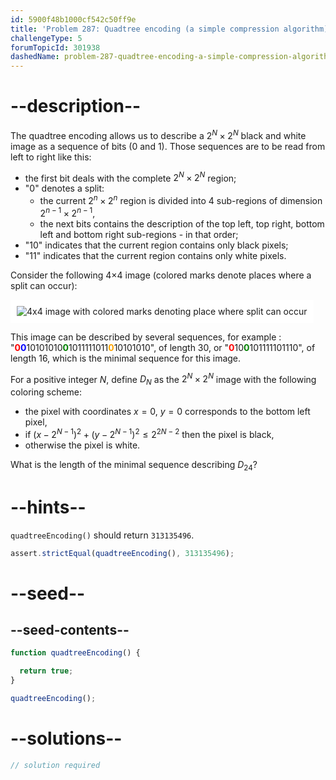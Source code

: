 ```yaml
---
id: 5900f48b1000cf542c50ff9e
title: 'Problem 287: Quadtree encoding (a simple compression algorithm)'
challengeType: 5
forumTopicId: 301938
dashedName: problem-287-quadtree-encoding-a-simple-compression-algorithm
---
```


# --description--

The quadtree encoding allows us to describe a $2^N×2^N$ black and white image as a sequence of bits (0 and 1). Those sequences are to be read from left to right like this:

- the first bit deals with the complete $2^N×2^N$ region;
- "0" denotes a split:
  - the current $2^n×2^n$ region is divided into 4 sub-regions of dimension $2^{n - 1}×2^{n - 1}$,
  - the next bits contains the description of the top left, top right, bottom left and bottom right sub-regions - in that order;
- "10" indicates that the current region contains only black pixels;
- "11" indicates that the current region contains only white pixels.

Consider the following 4×4 image (colored marks denote places where a split can occur):

<img class="img-responsive center-block" alt="4x4 image with colored marks denoting place where split can occur" src="https://cdn.freecodecamp.org/curriculum/project-euler/quadtree-encoding-a-simple-compression-algorithm.gif" style="background-color: white; padding: 10px;">

This image can be described by several sequences, for example : "<strong><span style="color: red">0</span></strong><strong><span style="color: blue">0</span></strong>10101010<strong><span style="color: green">0</span></strong>1011111011<strong><span style="color: orange">0</span></strong>10101010", of length 30, or "<strong><span style="color: red">0</span></strong>10<strong><span style="color: green">0</span></strong>101111101110", of length 16, which is the minimal sequence for this image.

For a positive integer $N$, define $D_N$ as the $2^N×2^N$ image with the following coloring scheme:

- the pixel with coordinates $x = 0$, $y = 0$ corresponds to the bottom left pixel,
- if ${(x - 2^{N - 1})}^2 + {(y - 2^{N - 1})}^2 ≤ 2^{2N - 2}$ then the pixel is black,
- otherwise the pixel is white.

What is the length of the minimal sequence describing $D_{24}$?

# --hints--

`quadtreeEncoding()` should return `313135496`.

```js
assert.strictEqual(quadtreeEncoding(), 313135496);
```

# --seed--

## --seed-contents--

```js
function quadtreeEncoding() {

  return true;
}

quadtreeEncoding();
```

# --solutions--

```js
// solution required
```
